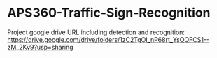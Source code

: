 # APS360-Traffic-Sign-Recognition

Project google drive URL including detection and recognition: 
https://drive.google.com/drive/folders/1zC2TgOI_nP68rt_YsQQFCS1--zM_2Kv9?usp=sharing
